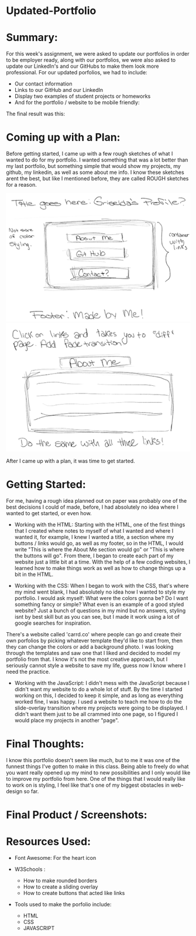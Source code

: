 # Updated-Portfolio

# Summary: 
For this week's assignment, we were asked to update our portfolios in order to be employer ready, along with our portfolios, we were also asked to update our LinkedIn's and our GitHubs to make them look more professional. 
For our updated porfolios, we had to include:
* Our contact information
* Links to our GitHub and our LinkedIn
* Display two examples of student projects or homeworks 
* And for the portfolio / website to be mobile friendly:

The final result was this: 

# Coming up with a Plan: 
Before getting started, I came up with a few rough sketches of what I wanted to do for my portfolio. I wanted something that was a lot better than my last portfolio, but something simple that would show my projects, my github, my linkedin, as well as some about me info. 
I know these sketches arent the best, but like I mentioned before, they are called ROUGH sketches for a reason.

<img src='menu-sketch.PNG'>
<img src= 'pages-sketch.PNG'>


After I came up with a plan, it was time to get started. 

# Getting Started:
For me, having a rough idea planned out on paper was probably one of the best decisions I could of made, before, I had absolutely no idea where I wanted to get started, or even how. 

* Working with the HTML:
Starting with the HTML, one of the first things that I created where notes to myself of what I wanted and where I wanted it, for example, I knew I wanted a title, a section where my buttons / links would go, as well as my footer, so in the HTML, I would write "This is where the About Me section would go" or "This is where the buttons will go". From there, I began to create each part of my website just a little bit at a time. With the help of a few coding websites, I learned how to make things work as well as how to change things up a bit in the HTML.

* Working with the CSS: 
When I began to work with the CSS, that's where my mind went blank, I had absolutely no idea how I wanted to style my portfolio. 
I would ask myself: What were the colors gonna be? Do I want something fancy or simple? What even is an example of a good styled website? Just a bunch of questions in my mind but no answers, styling isnt by best skill but as you can see, but I made it work using a lot of google searches for inspiration.

There's a website called 'carrd.co' where people can go and create their own porfolios by picking whatever template they'd like to start from, then they can change the colors or add a background photo. I was looking through the templates and saw one that I liked and decided to model my portfolio from that. I know it's not the most creative approach, but I seriously cannot style a website to save my life, guess now I know where I need the practice.

* Working with the JavaScript:
I didn't mess with the JavaScript because I didn't want my website to do a whole lot of stuff. By the time I started working on this, I decided to keep it simple, and as long as everything worked fine, I was happy. I used a website to teach me how to do the slide-overlay transition where my projects were going to be displayed. I didn't want them just to be all crammed into one page, so I figured I would place my projects in another "page".






# Final Thoughts:
I know this portfolio doesn't seem like much, but to me it was one of the funnest things I've gotten to make in this class. Being able to freely do what you want really opened up my mind to new possibilities and I only would like to improve my portfolio from here. One of the things that I would really like to work on is styling, I feel like that's one of my biggest obstacles in web-design so far. 






# Final Product / Screenshots:




# Resources Used:
* Font Awesome: For the heart icon
* W3Schools : 
    - How to make rounded borders
    - How to create a sliding overlay
    - How to create buttons that acted like links

* Tools used to make the porfolio include:
    - HTML
    - CSS
    - JAVASCRIPT
